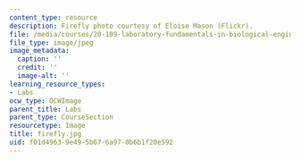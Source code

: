 ```yaml
---
content_type: resource
description: Firefly photo courtesy of Eloise Mason (Flickr).
file: /media/courses/20-109-laboratory-fundamentals-in-biological-engineering-fall-2007/f01d49639e495b676a970b6b1f20e592_firefly.jpg
file_type: image/jpeg
image_metadata:
  caption: ''
  credit: ''
  image-alt: ''
learning_resource_types:
- Labs
ocw_type: OCWImage
parent_title: Labs
parent_type: CourseSection
resourcetype: Image
title: firefly.jpg
uid: f01d4963-9e49-5b67-6a97-0b6b1f20e592
---
```

